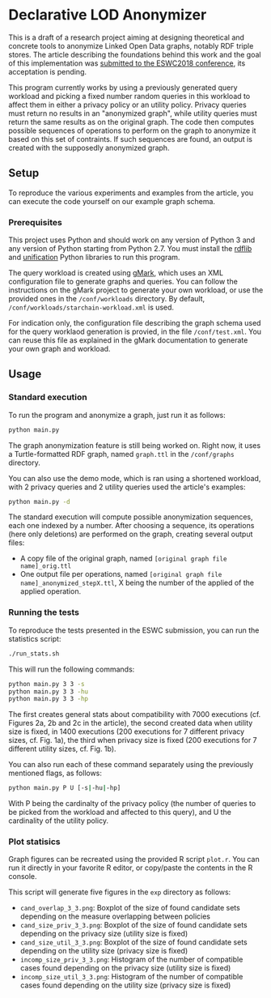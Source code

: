 # Declarative LOD Anonymizer

This is a draft of a research project aiming at designing theoretical and
concrete tools to anonymize Linked Open Data graphs, notably RDF triple stores.
The article describing the foundations behind this work and the goal of this
implementation was [submitted to the ESWC2018 conference](https://2018.eswc-conferences.org/paper_12/),
its acceptation is pending.

This program currently works by using a previously generated query workload and
picking a fixed number random queries in this workload to affect them in either
a privacy policy or an utility policy. Privacy queries must return no results in
an "anonymized graph", while utility queries must return the same results as on
the original graph. The code then computes possible sequences of operations to
perform on the graph to anonymize it based on this set of contraints. If such
sequences are found, an output is created with the supposedly anonymized graph.

## Setup

To reproduce the various experiments and examples from the article, you can
execute the code yourself on our example graph schema.

### Prerequisites

This project uses Python and should work on any version of Python 3 and any
version of Python starting from Python 2.7. You must install the [rdflib](https://github.com/RDFLib/rdflib)
and [unification](https://pypi.python.org/pypi/unification/0.2.2) Python libraries
to run this program.

The query workload is created using [gMark](https://github.com/graphMark/gmark),
which uses an XML configuration file to generate graphs and queries. You can follow
the instructions on the gMark project to generate your own workload, or use the provided
ones in the ```/conf/workloads``` directory. By default, ```/conf/workloads/starchain-workload.xml``` is used.

For indication only, the configuration file describing the graph schema used
for the query worklaod generation is provied, in the file ```/conf/test.xml```.
You can reuse this file as explained in the gMark documentation to generate
your own graph and workload.

## Usage

### Standard execution

To run the program and anonymize a graph, just run it as follows:
```bash
python main.py
```

The graph anonymization feature is still being worked on. Right now, it uses
a Turtle-formatted RDF graph, named ```graph.ttl``` in the ```/conf/graphs``` directory.

You can also use the demo mode, which is ran using a shortened workload, with 2
privacy queries and 2 utility queries used the article's examples:

```bash
python main.py -d
```

The standard execution will compute possible anonymization sequences, each one
indexed by a number. After choosing a sequence, its operations (here only deletions)
are performed on the graph, creating several output files:

- A copy file of the original graph, named ```[original graph file name]_orig.ttl```
- One output file per operations, named ```[original graph file name]_anonymized_stepX.ttl```, X being the number of the applied of the applied operation.

### Running the tests

To reproduce the tests presented in the ESWC submission, you can run the statistics script:

```bash
./run_stats.sh
```

This will run the following commands:

```bash
python main.py 3 3 -s
python main.py 3 3 -hu
python main.py 3 3 -hp
```

The first creates general stats about compatibility with 7000 executions (cf. 
Figures 2a, 2b and 2c in the article), the second created data when utility size
is fixed, in 1400 executions (200 executions for 7 different privacy sizes, cf. Fig. 1a),
the third when privacy size is fixed (200 executions for 7 different utility sizes, cf. Fig. 1b).
 
You can also run each of these command separately using the previously mentioned flags,
as follows:

```bash
python main.py P U [-s|-hu|-hp]
```

With P being the cardinalty of the privacy policy (the number of queries to be
picked from the workload and affected to this query), and U the cardinality of
the utility policy.

### Plot statisics

Graph figures can be recreated using the provided R script ```plot.r```. You can run it
directly in your favorite R editor, or copy/paste the contents in the R console.

This script will generate five figures in the ```exp``` directory as follows:

- ```cand_overlap_3_3.png```: Boxplot of the size of found candidate sets depending on the measure overlapping between policies
- ```cand_size_priv_3_3.png```: Boxplot of the size of found candidate sets depending on the privacy size (utility size is fixed)
- ```cand_size_util_3_3.png```: Boxplot of the size of found candidate sets depending on the utility size (privacy size is fixed)
- ```incomp_size_priv_3_3.png```: Histogram of the number of compatible cases found depending on the privacy size (utility size is fixed)
- ```incomp_size_util_3_3.png```: Histogram of the number of compatible cases found depending on the utility size (privacy size is fixed)
